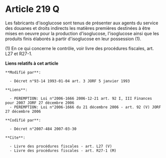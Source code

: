 # Article 219 Q

Les fabricants d'isoglucose sont tenus de présenter aux agents du service des douanes et droits indirects les matières
premières destinées à être mises en oeuvre pour la production d'isoglucose, l'isoglucose ainsi que les produits finis
élaborés à partir d'isoglucose en leur possession (1).

(1) En ce qui concerne le contrôle, voir livre des procédures fiscales, art. L27 et R27-1.

**Liens relatifs à cet article**

	**Modifié par**:

	  - Décret n°93-14 1993-01-04 art. 3 JORF 5 janvier 1993

	**Liens**:

	  - PEREMPTION: Loi n°2006-1666 2006-12-21 art. 92 I, III Finances pour 2007 JORF 27 décembre 2006
	  - PEREMPTION: Loi n°2006-1666 du 21 décembre 2006 - art. 92 (V) JORF 27 décembre 2006

	**Codifié par**:

	  - Décret n°2007-484 2007-03-30

	**Cite**:

	  - Livre des procédures fiscales - art. L27 (V)
	  - Livre des procédures fiscales - art. R27-1 (M)
